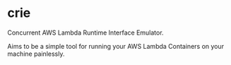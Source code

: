 # crie

Concurrent AWS Lambda Runtime Interface Emulator.

Aims to be a simple tool for running your AWS Lambda Containers on your machine painlessly.
